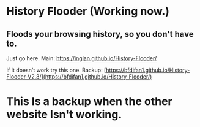 # History Flooder (Working now.)
## Floods your browsing history, so you don't have to.

Just go here. Main: https://inglan.github.io/History-Flooder/


If It doesn't work try this one. Backup: [https://bfdifan1.github.io/History-Flooder-V2.3/](https://bfdifan1.github.io/History-Flooder/)

# This Is a backup when the other website Isn't working.


